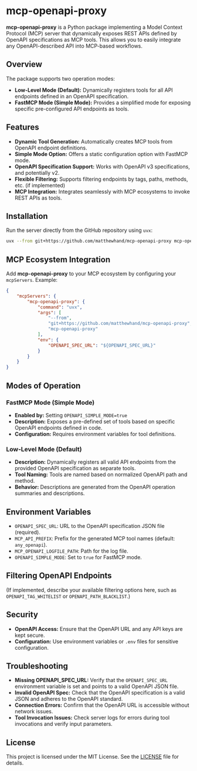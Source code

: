 # mcp-openapi-proxy

**mcp-openapi-proxy** is a Python package implementing a Model Context Protocol (MCP) server that dynamically exposes REST APIs defined by OpenAPI specifications as MCP tools. This allows you to easily integrate any OpenAPI-described API into MCP-based workflows.

## Overview

The package supports two operation modes:

- **Low-Level Mode (Default):** Dynamically registers tools for all API endpoints defined in an OpenAPI specification.
- **FastMCP Mode (Simple Mode):** Provides a simplified mode for exposing specific pre-configured API endpoints as tools.

## Features

- **Dynamic Tool Generation:** Automatically creates MCP tools from OpenAPI endpoint definitions.
- **Simple Mode Option:** Offers a static configuration option with FastMCP mode.
- **OpenAPI Specification Support:** Works with OpenAPI v3 specifications, and potentially v2.
- **Flexible Filtering:** Supports filtering endpoints by tags, paths, methods, etc. (if implemented)
- **MCP Integration:** Integrates seamlessly with MCP ecosystems to invoke REST APIs as tools.

## Installation

Run the server directly from the GitHub repository using `uvx`:

```bash
uvx --from git+https://github.com/matthewhand/mcp-openapi-proxy mcp-openapi-proxy
```

## MCP Ecosystem Integration

Add **mcp-openapi-proxy** to your MCP ecosystem by configuring your `mcpServers`. Example:

```json
{
    "mcpServers": {
        "mcp-openapi-proxy": {
            "command": "uvx",
            "args": [
                "--from",
                "git+https://github.com/matthewhand/mcp-openapi-proxy",
                "mcp-openapi-proxy"
            ],
            "env": {
                "OPENAPI_SPEC_URL": "${OPENAPI_SPEC_URL}"
            }
        }
    }
}
```

## Modes of Operation

### FastMCP Mode (Simple Mode)

- **Enabled by:** Setting `OPENAPI_SIMPLE_MODE=true`
- **Description:** Exposes a pre-defined set of tools based on specific OpenAPI endpoints defined in code.
- **Configuration:** Requires environment variables for tool definitions.

### Low-Level Mode (Default)

- **Description:** Dynamically registers all valid API endpoints from the provided OpenAPI specification as separate tools.
- **Tool Naming:** Tools are named based on normalized OpenAPI path and method.
- **Behavior:** Descriptions are generated from the OpenAPI operation summaries and descriptions.

## Environment Variables

- `OPENAPI_SPEC_URL`: URL to the OpenAPI specification JSON file (required).
- `MCP_API_PREFIX`: Prefix for the generated MCP tool names (default: `any_openapi`).
- `MCP_OPENAPI_LOGFILE_PATH`: Path for the log file.
- `OPENAPI_SIMPLE_MODE`: Set to `true` for FastMCP mode.

## Filtering OpenAPI Endpoints

(If implemented, describe your available filtering options here, such as `OPENAPI_TAG_WHITELIST` or `OPENAPI_PATH_BLACKLIST`.)

## Security

- **OpenAPI Access:** Ensure that the OpenAPI URL and any API keys are kept secure.
- **Configuration:** Use environment variables or `.env` files for sensitive configuration.

## Troubleshooting

- **Missing OPENAPI_SPEC_URL:** Verify that the `OPENAPI_SPEC_URL` environment variable is set and points to a valid OpenAPI JSON file.
- **Invalid OpenAPI Spec:** Check that the OpenAPI specification is a valid JSON and adheres to the OpenAPI standard.
- **Connection Errors:** Confirm that the OpenAPI URL is accessible without network issues.
- **Tool Invocation Issues:** Check server logs for errors during tool invocations and verify input parameters.

## License

This project is licensed under the MIT License. See the [LICENSE](LICENSE) file for details.
